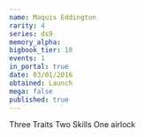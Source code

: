 ```yaml
---
name: Maquis Eddington
rarity: 4
series: ds9
memory_alpha:
bigbook_tier: 10
events: 1
in_portal: true
date: 03/01/2016
obtained: Launch
mega: false
published: true
---
```


Three Traits
Two Skills
One airlock
